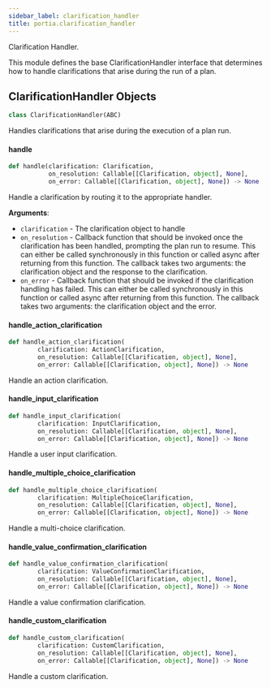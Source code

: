```yaml
---
sidebar_label: clarification_handler
title: portia.clarification_handler
---
```


Clarification Handler.

This module defines the base ClarificationHandler interface that determines how to handle
clarifications that arise during the run of a plan.

## ClarificationHandler Objects

```python
class ClarificationHandler(ABC)
```

Handles clarifications that arise during the execution of a plan run.

#### handle

```python
def handle(clarification: Clarification,
           on_resolution: Callable[[Clarification, object], None],
           on_error: Callable[[Clarification, object], None]) -> None
```

Handle a clarification by routing it to the appropriate handler.

**Arguments**:

- `clarification` - The clarification object to handle
- `on_resolution` - Callback function that should be invoked once the clarification has been
  handled, prompting the plan run to resume. This can either be called synchronously
  in this function or called async after returning from this function. The callback
  takes two arguments: the clarification object and the response to the clarification.
- `on_error` - Callback function that should be invoked if the clarification handling has
  failed. This can either be called synchronously in this function or called async
  after returning from this function. The callback takes two arguments: the
  clarification object and the error.

#### handle\_action\_clarification

```python
def handle_action_clarification(
        clarification: ActionClarification,
        on_resolution: Callable[[Clarification, object], None],
        on_error: Callable[[Clarification, object], None]) -> None
```

Handle an action clarification.

#### handle\_input\_clarification

```python
def handle_input_clarification(
        clarification: InputClarification,
        on_resolution: Callable[[Clarification, object], None],
        on_error: Callable[[Clarification, object], None]) -> None
```

Handle a user input clarification.

#### handle\_multiple\_choice\_clarification

```python
def handle_multiple_choice_clarification(
        clarification: MultipleChoiceClarification,
        on_resolution: Callable[[Clarification, object], None],
        on_error: Callable[[Clarification, object], None]) -> None
```

Handle a multi-choice clarification.

#### handle\_value\_confirmation\_clarification

```python
def handle_value_confirmation_clarification(
        clarification: ValueConfirmationClarification,
        on_resolution: Callable[[Clarification, object], None],
        on_error: Callable[[Clarification, object], None]) -> None
```

Handle a value confirmation clarification.

#### handle\_custom\_clarification

```python
def handle_custom_clarification(
        clarification: CustomClarification,
        on_resolution: Callable[[Clarification, object], None],
        on_error: Callable[[Clarification, object], None]) -> None
```

Handle a custom clarification.

